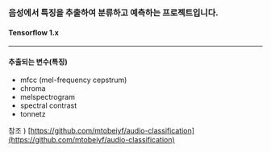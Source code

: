 ### 음성에서 특징을 추출하여 분류하고 예측하는 프로젝트입니다.
#### Tensorflow 1.x
-----------------------------


#### 추출되는 변수(특징)

- mfcc (mel-frequency cepstrum) 
- chroma
- melspectrogram
- spectral contrast
- tonnetz  <br>


참조 ) [https://github.com/mtobeiyf/audio-classification](https://github.com/mtobeiyf/audio-classification)

